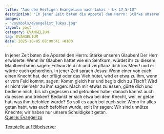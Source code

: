 ```yaml
---
title: "Aus dem Heiligen Evangelium nach Lukas - Lk 17,5-10"
description: "In jener Zeit baten die Apostel den Herrn: Stärke unseren Glauben! Der Herr erwiderte: Wenn ihr Glauben hättet wie ein Senfkorn, würdet ihr zu diesem Maulbeerbaum sagen: Entwurzle dich und verpflanz dich ins Meer! und er würde euch gehorchen. In jener Zeit sprach Jesus: Wenn eine...."
images:
- "/symbols/evangelist_lukas.jpg"
layout: post
category: EVANGELIUM
tag: EVANGELIUM
date: 2025-10-05 08:00:41 +0100
---
```

In jener Zeit baten die Apostel den Herrn: Stärke unseren Glauben!
Der Herr erwiderte: Wenn ihr Glauben hättet wie ein Senfkorn, würdet ihr zu diesem Maulbeerbaum sagen: Entwurzle dich und verpflanz dich ins Meer! und er würde euch gehorchen.
In jener Zeit sprach Jesus: Wenn einer von euch einen Knecht hat, der pflügt oder das Vieh hütet, wird er etwa zu ihm, wenn er vom Feld kommt, sagen: Komm gleich her und begib dich zu Tisch?
Wird er nicht vielmehr zu ihm sagen: Mach mir etwas zu essen, gürte dich und bediene mich, bis ich gegessen und getrunken habe; danach kannst auch du essen und trinken?
Bedankt er sich etwa bei dem Knecht, weil er getan hat, was ihm befohlen wurde?
So soll es auch bei euch sein: Wenn ihr alles getan habt, was euch befohlen wurde, sollt ihr sagen: Wir sind unnütze Knechte; wir haben nur unsere Schuldigkeit getan.<!--more--><br>
[Quelle: Evangelizo](https://evangeliumtagfuertag.org/DE/gospel)

[Textstelle auf Bibelserver](https://www.bibleserver.com/EU/Lukas17,5-10)
